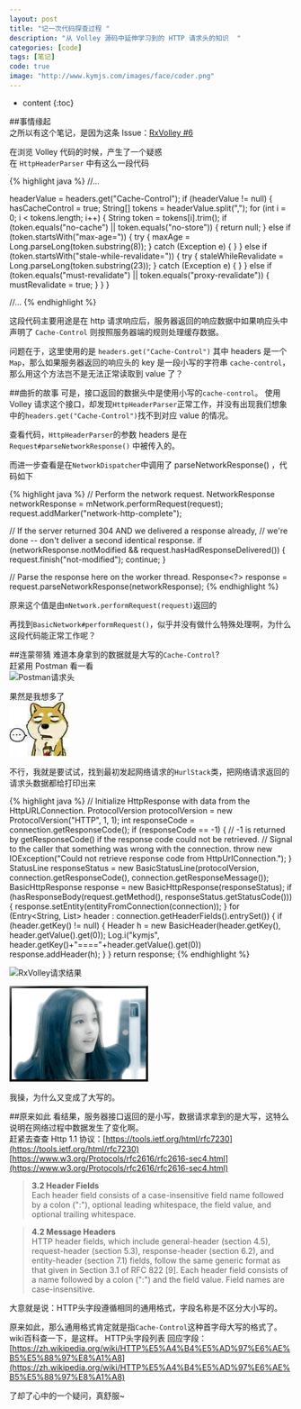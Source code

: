 ```yaml
---
layout: post
title: "记一次代码探查过程 "
description: "从 Volley 源码中延伸学习到的 HTTP 请求头的知识  "
categories: [code]
tags: [笔记]
code: true 
image: "http://www.kymjs.com/images/face/coder.png"
---
```

* content
{:toc}


##事情缘起  
之所以有这个笔记，是因为这条 Issue：[RxVolley #6](https://github.com/kymjs/RxVolley/issues/6)   

在浏览 Volley 代码的时候，产生了一个疑惑   
在 ```HttpHeaderParser``` 中有这么一段代码   

{% highlight java %} 
//...

headerValue = headers.get("Cache-Control");
if (headerValue != null) {
    hasCacheControl = true;
    String[] tokens = headerValue.split(",");
    for (int i = 0; i < tokens.length; i++) {
        String token = tokens[i].trim();
        if (token.equals("no-cache") || token.equals("no-store")) {
            return null;
        } else if (token.startsWith("max-age=")) {
            try {
                maxAge = Long.parseLong(token.substring(8));
            } catch (Exception e) {
            }
        } else if (token.startsWith("stale-while-revalidate=")) {
            try {
                staleWhileRevalidate = Long.parseLong(token.substring(23));
            } catch (Exception e) {
            }
        } else if (token.equals("must-revalidate") || token.equals("proxy-revalidate")) {
            mustRevalidate = true;
        }
    }
}

//...
{% endhighlight %} 

这段代码主要用途是在 http 请求响应后，服务器返回的响应数据中如果响应头中声明了 ```Cache-Control``` 则按照服务器端的规则处理缓存数据。  

问题在于，这里使用的是 ```headers.get("Cache-Control")``` 其中 headers 是一个 ```Map```，那么如果服务器返回的响应头的 key 是一段小写的字符串 ```cache-control```，那么用这个方法岂不是无法正常读取到 value 了？  

##曲折的故事 
可是，接口返回的数据头中是使用小写的```cache-control```。 使用 Volley 请求这个接口，却发现```HttpHeaderParser```正常工作，并没有出现我们想象中的```headers.get("Cache-Control")```找不到对应 value 的情况。

查看代码，```HttpHeaderParser```的参数 headers 是在 ```Request#parseNetworkResponse()``` 中被传入的。  

而进一步查看是在```NetworkDispatcher```中调用了 parseNetworkResponse() ，代码如下  

{% highlight java %} 
// Perform the network request.
NetworkResponse networkResponse = mNetwork.performRequest(request);
request.addMarker("network-http-complete");

// If the server returned 304 AND we delivered a response already,
// we're done -- don't deliver a second identical response.
if (networkResponse.notModified && request.hasHadResponseDelivered()) {
    request.finish("not-modified");
    continue;
}

// Parse the response here on the worker thread.
Response<?> response = request.parseNetworkResponse(networkResponse);
{% endhighlight %} 

原来这个值是由```mNetwork.performRequest(request)```返回的  

再找到```BasicNetwork#performRequest()```，似乎并没有做什么特殊处理啊，为什么这段代码能正常工作呢？  

##连蒙带猜 
难道本身拿到的数据就是大写的```Cache-Control```?  
赶紧用 Postman 看一看  
![Postman请求头](http://kymjs.com/images/blog_image/20160225_1.png)  

果然是我想多了  
![表情3](/images/face/03.jpg)  

不行，我就是要试试，找到最初发起网络请求的```HurlStack```类，把网络请求返回的请求头数据都给打印出来

{% highlight java %} 
// Initialize HttpResponse with data from the HttpURLConnection.
ProtocolVersion protocolVersion = new ProtocolVersion("HTTP", 1, 1);
int responseCode = connection.getResponseCode();
if (responseCode == -1) {
    // -1 is returned by getResponseCode() if the response code could not be retrieved.
    // Signal to the caller that something was wrong with the connection.
    throw new IOException("Could not retrieve response code from HttpUrlConnection.");
}
StatusLine responseStatus = new BasicStatusLine(protocolVersion,
        connection.getResponseCode(), connection.getResponseMessage());
BasicHttpResponse response = new BasicHttpResponse(responseStatus);
if (hasResponseBody(request.getMethod(), responseStatus.getStatusCode())) {
    response.setEntity(entityFromConnection(connection));
}
for (Entry<String, List<String>> header : connection.getHeaderFields().entrySet()) {
    if (header.getKey() != null) {
        Header h = new BasicHeader(header.getKey(), header.getValue().get(0));
        Log.i("kymjs", header.getKey()+"===="+header.getValue().get(0))
        response.addHeader(h);
    }
}
return response;
{% endhighlight %} 

![RxVolley请求结果](http://kymjs.com/images/blog_image/20160225_2.png)  

![表情4](/images/face/04.gif)  

我操，为什么又变成了大写的。  

##原来如此
看结果，服务器接口返回的是小写，数据请求拿到的是大写，这特么说明在网络过程中数据发生了变化啊。  
赶紧去查查 Http 1.1 协议：[https://tools.ietf.org/html/rfc7230](https://tools.ietf.org/html/rfc7230)  
[https://www.w3.org/Protocols/rfc2616/rfc2616-sec4.html](https://www.w3.org/Protocols/rfc2616/rfc2616-sec4.html)  

>**3.2 Header Fields**  
>Each header field consists of a case-insensitive field name followed by a colon (":"), optional leading whitespace, the field value, and optional trailing whitespace.
   
>**4.2 Message Headers**  
HTTP header fields, which include general-header (section 4.5), request-header (section 5.3), response-header (section 6.2), and entity-header (section 7.1) fields, follow the same generic format as that given in Section 3.1 of RFC 822 [9]. Each header field consists of a name followed by a colon (":") and the field value. Field names are case-insensitive. 

大意就是说：HTTP头字段遵循相同的通用格式，字段名称是不区分大小写的。  

原来如此，那么通用格式肯定就是指```Cache-Control```这种首字母大写的格式了。  
wiki百科查一下，是这样。
HTTP头字段列表 回应字段：[https://zh.wikipedia.org/wiki/HTTP%E5%A4%B4%E5%AD%97%E6%AE%B5%E5%88%97%E8%A1%A8](https://zh.wikipedia.org/wiki/HTTP%E5%A4%B4%E5%AD%97%E6%AE%B5%E5%88%97%E8%A1%A8)  

了却了心中的一个疑问，真舒服~